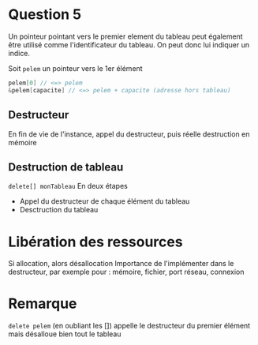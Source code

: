 # Question 5
Un pointeur pointant vers le premier element du tableau peut également être utilisé comme l'identificateur du tableau. On peut donc lui indiquer un indice.

Soit `pelem` un pointeur vers le 1er élément
```c++
pelem[0] // <=> pelem
&pelem[capacite] // <=> pelem + capacite (adresse hors tableau)
```

## Destructeur
En fin de vie de l'instance, appel du destructeur, puis réelle destruction en mémoire

## Destruction de tableau
`delete[] monTableau`
En deux étapes
- Appel du destructeur de chaque élément du tableau
- Desctruction du tableau

# Libération des ressources 
Si allocation, alors désallocation
Importance de l'implémenter dans le destructeur, par exemple pour : mémoire, fichier, port réseau, connexion

# Remarque
`delete pelem` (en oubliant les []) appelle le destructeur du premier élément mais désalloue bien tout le tableau